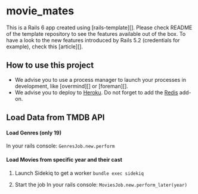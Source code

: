 # movie_mates

This is a Rails 6 app created using [rails-template][]. Please check README of the template repository to see the features available out of the box. To have a look to the new features introduced by Rails 5.2 (credentials for example), check this [article][].

## How to use this project

* We advise you to use a process manager to launch your processes in development, like [overmind][] or [foreman][].
* We advise you to deploy to [Heroku][]. Do not forget to add the [Redis] add-on.

## Load Data from TMDB API

#### Load Genres (only 19)
In your rails console: `GenresJob.new.perform`

#### Load Movies from specific year and their cast
1. Launch Sidekiq to get a worker
`bundle exec sidekiq`

2. Start the job
In your rails console: `MoviesJob.new.perform_later(year)`

[TMDB API]: https://www.themoviedb.org/documentation/api
[heroku]: https://www.heroku.com/
[redis]: https://devcenter.heroku.com/articles/heroku-redis
